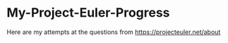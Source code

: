 # My-Project-Euler-Progress
Here are my attempts at the questions from https://projecteuler.net/about
